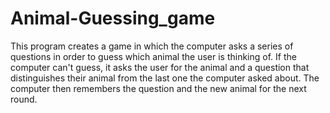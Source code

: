 # Animal-Guessing_game
This program creates a game in which the computer asks a series of questions in order to guess which animal the user is thinking of. If the computer can't guess, it asks the user for the animal and a question that distinguishes their animal from the last one the computer asked about. The computer then remembers the question and the new animal for the next round.
